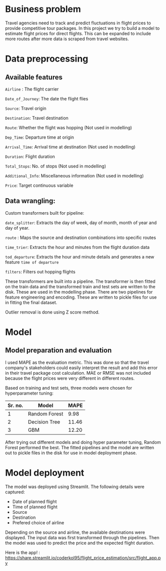 
# Business problem

Travel agencies need to track and predict fluctuations in flight prices to provide competitive tour packages. In this project we try to build a model to estimate flight prices for direct flights. This can be expanded to include more routes after more data is scraped from travel websites.


# Data preprocessing

## Available features

`Airline` : The flight carrier

`Date_of_Journey`: The date the flight flies

`Source`: Travel origin

`Destination`: Travel destination

`Route`: Whether the flight was hopping (Not used in modelling)

`Dep_Time`: Departure time at origin

`Arrival_Time`: Arrival time at destination (Not used in modelling)

`Duration`: Flight duration

`Total_Stops`: No. of stops (Not used in modelling)

`Additional_Info`: Miscellaneous information (Not used in modelling)

`Price`: Target continuous variable

## Data wrangling:

Custom transformers built for pipeline:

`date_splitter`: Extracts the day of week, day of month, month of year and day of year.

`route` : Maps the source and destination combinations into specific routes

`time_trier`: Extracts the hour and minutes from the flight duration data

`tod_departure`: Extracts the hour and minute details and generates a new feature `time of departure`

`filters`: Filters out hopping flights

These transformers are built into a pipeline. The transformer is then fitted on the train data and the transformed train and test sets are written to the disk. These are used in the modelling phase. There are two pipelines for feature engineering and encoding. These are written to pickle files for use in fitting the final dataset.

Outlier removal is done using Z score method.



# Model

## Model preparation and evaluation

I used MAPE as the evaluation metric. This was done so that the travel company's stakeholders could easily interpret the result and add this error in their travel package cost calculation. MAE or RMSE was not included because the flight prices were very different in different routes.

Based on training and test sets, three models were chosen for hyperparameter tuning:

|Sr. no.|Model|MAPE|
|--|--|--|
|1|Random Forest|9.98|
|2|Decision Tree|11.46|
|3|GBM|12.20|

After trying out different models and doing hyper parameter tuning, Random Forest performed the best. The fitted pipelines and the model are written out to pickle files in the disk for use in model deployment phase.

# Model deployment

The model was deployed using Streamlit. The following details were captured:
* Date of planned flight
* Time of planned flight
* Source
* Destination 
* Prefered choice of airline

Depending on the source and airline, the available destinations were displayed. The input data was first transformed through the pipelines. Then the model was used to predict the price and the expected flight duration.

Here is the app! : https://share.streamlit.io/coderkol95/flight_price_estimation/src/flight_app.py

